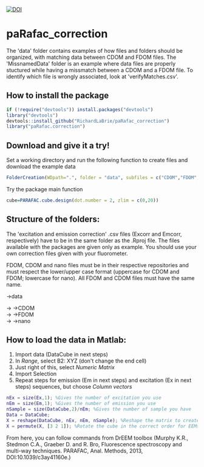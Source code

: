 [![DOI](https://zenodo.org/badge/89527851.svg)](https://zenodo.org/badge/latestdoi/89527851)  
# paRafac_correction
The 'data' folder contains examples of how files and folders should be organized, with matching data between CDOM and FDOM files.
The 'MissnamedData' folder is an example where data files are properly stuctured while having a missmatch between a CDOM and a FDOM file. To identify which file is wrongly associated, look at 'verifyMatches.csv'.

## How to install the package
```R
if (!require("devtools")) install.packages("devtools")
library("devtools")  
devtools::install_github("RichardLaBrie/paRafac_correction")  
library("paRafac.correction")  
```
## Download and give it a try!  
Set a working directory and run the following function to create files and download the example data 
```R
FolderCreation(WDpath=".", folder = "data", subfiles = c("CDOM","FDOM","nano"),example=T)
```
Try the package main function 
```R
cube=PARAFAC.cube.design(dot.number = 2, zlim = c(0,20))
```
## Structure of the folders:
The 'excitation and emission correction' .csv files (Excorr and Emcorr, respectively) have to be in the same folder as the .Rproj file. The files available with the packages are given only as example. You should use your own correction files given with your fluorometer.

FDOM, CDOM and nano files must be in their respective repositories and must respect the lower/upper case format (uppercase for CDOM and FDOM; lowercase for nano). All FDOM and CDOM files must have the same name.

->data

-> ->CDOM  
-> ->FDOM  
-> ->nano

## How to load the data in Matlab:
1. Import data (DataCube in next steps)
2. In _Range_, select B2: XYZ (don't change the end cell)
3. Just right of this, select _Numeric Matrix_
4. Import Selection
5. Repeat steps for emission (Em in next steps) and excitation (Ex in next steps) sequences, but choose _Column vectors_

```Matlab
nEx = size(Ex,1); %Gives the number of excitation you use
nEm = size(Em,1); %Gives the number of emission you use
nSample = size(DataCube,2)/nEm; %Gives the number of sample you have
Data = DataCube;
X = reshape(DataCube, nEx, nEm, nSample); %Reshape the matrix to create a cube
X = permute(X, [3 2 1]); %Rotate the cube in the correct order for EEMs
```
From here, you can follow commands from DrEEM toolbox (Murphy K.R., Stedmon C.A., Graeber D. and R. Bro, Fluorescence spectroscopy and multi-way techniques. PARAFAC, Anal. Methods, 2013, DOI:10.1039/c3ay41160e.)
